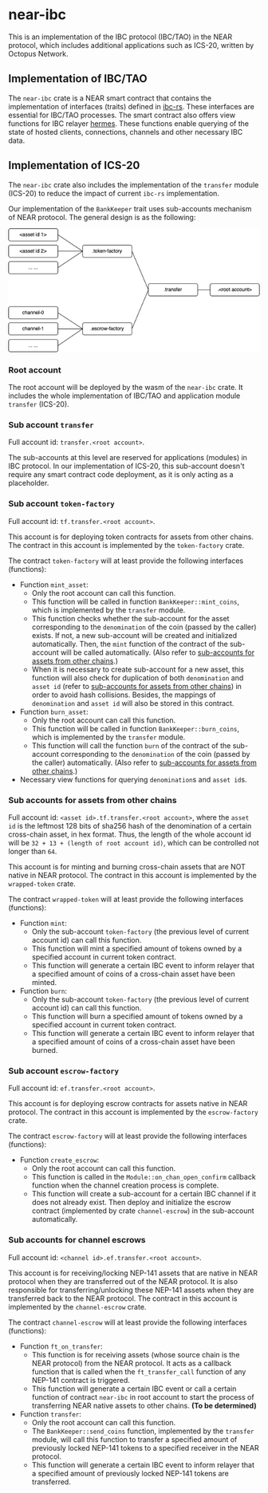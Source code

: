 # near-ibc

This is an implementation of the IBC protocol (IBC/TAO) in the NEAR protocol, which includes additional applications such as ICS-20, written by Octopus Network.

## Implementation of IBC/TAO

The `near-ibc` crate is a NEAR smart contract that contains the implementation of interfaces (traits) defined in [ibc-rs](https://github.com/cosmos/ibc-rs). These interfaces are essential for IBC/TAO processes. The smart contract also offers view functions for IBC relayer [hermes](https://github.com/informalsystems/hermes). These functions enable querying of the state of hosted clients, connections, channels and other necessary IBC data.

## Implementation of ICS-20

The `near-ibc` crate also includes the implementation of the `transfer` module (ICS-20) to reduce the impact of current `ibc-rs` implementation.

Our implementation of the `BankKeeper` trait uses sub-accounts mechanism of NEAR protocol. The general design is as the following:

![NEAR IBC accounts](/images/near-ibc-accounts.png)

### Root account

The root account will be deployed by the wasm of the `near-ibc` crate. It includes the whole implementation of IBC/TAO and application module `transfer` (ICS-20).

### Sub account `transfer`

Full account id: `transfer.<root account>`.

The sub-accounts at this level are reserved for applications (modules) in IBC protocol. In our implementation of ICS-20, this sub-account doesn't require any smart contract code deployment, as it is only acting as a placeholder.

### Sub account `token-factory`

Full account id: `tf.transfer.<root account>`.

This account is for deploying token contracts for assets from other chains. The contract in this account is implemented by the `token-factory` crate.

The contract `token-factory` will at least provide the following interfaces (functions):

* Function `mint_asset`:
  * Only the root account can call this function.
  * This function will be called in function `BankKeeper::mint_coins`, which is implemented by the `transfer` module.
  * This function checks whether the sub-account for the asset corresponding to the `denomination` of the coin (passed by the caller) exists. If not, a new sub-account will be created and initialized automatically. Then, the `mint` function of the contract of the sub-account will be called automatically. (Also refer to [sub-accounts for assets from other chains](#sub-accounts-for-assets-from-other-chains).)
  * When it is necessary to create sub-account for a new asset, this function will also check for duplication of both `denomination` and `asset id` (refer to [sub-accounts for assets from other chains](#sub-accounts-for-assets-from-other-chains)) in order to avoid hash collisions. Besides, the mappings of `denomination` and `asset id` will also be stored in this contract.
* Function `burn_asset`:
  * Only the root account can call this function.
  * This function will be called in function `BankKeeper::burn_coins`, which is implemented by the `transfer` module.
  * This function will call the function `burn` of the contract of the sub-account corresponding to the `denomination` of the coin (passed by the caller) automatically. (Also refer to [sub-accounts for assets from other chains](#sub-accounts-for-assets-from-other-chains).)
* Necessary view functions for querying `denomination`s and `asset id`s.

### Sub accounts for assets from other chains

Full account id: `<asset id>.tf.transfer.<root account>`, where the `asset id` is the leftmost 128 bits of sha256 hash of the denomination of a certain cross-chain asset, in hex format. Thus, the length of the whole account id will be `32 + 13 + (length of root account id)`, which can be controlled not longer than `64`.

This account is for minting and burning cross-chain assets that are NOT native in NEAR protocol. The contract in this account is implemented by the `wrapped-token` crate.

The contract `wrapped-token` will at least provide the following interfaces (functions):

* Function `mint`:
  * Only the sub-account `token-factory` (the previous level of current account id) can call this function.
  * This function will mint a specified amount of tokens owned by a specified account in current token contract.
  * This function will generate a certain IBC event to inform relayer that a specified amount of coins of a cross-chain asset have been minted.
* Function `burn`:
  * Only the sub-account `token-factory` (the previous level of current account id) can call this function.
  * This function will burn a specified amount of tokens owned by a specified account in current token contract.
  * This function will generate a certain IBC event to inform relayer that a specified amount of coins of a cross-chain asset have been burned.

### Sub account `escrow-factory`

Full account id: `ef.transfer.<root account>`.

This account is for deploying escrow contracts for assets native in NEAR protocol. The contract in this account is implemented by the `escrow-factory` crate.

The contract `escrow-factory` will at least provide the following interfaces (functions):

* Function `create_escrow`:
  * Only the root account can call this function.
  * This function is called in the `Module::on_chan_open_confirm` callback function when the channel creation process is complete.
  * This function will create a sub-account for a certain IBC channel if it does not already exist. Then deploy and initialize the escrow contract (implemented by crate `channel-escrow`) in the sub-account automatically.

### Sub accounts for channel escrows

Full account id: `<channel id>.ef.transfer.<root account>`.

This account is for receiving/locking NEP-141 assets that are native in NEAR protocol when they are transferred out of the NEAR protocol. It is also responsible for transferring/unlocking these NEP-141 assets when they are transferred back to the NEAR protocol. The contract in this account is implemented by the `channel-escrow` crate.

The contract `channel-escrow` will at least provide the following interfaces (functions):

* Function `ft_on_transfer`:
  * This function is for receiving assets (whose source chain is the NEAR protocol) from the NEAR protocol. It acts as a callback function that is called when the `ft_transfer_call` function of any NEP-141 contract is triggered.
  * This function will generate a certain IBC event or call a certain function of contract `near-ibc` in root account to start the process of transferring NEAR native assets to other chains. **(To be determined)**
* Function `transfer`:
  * Only the root account can call this function.
  * The `BankKeeper::send_coins` function, implemented by the `transfer` module, will call this function to transfer a specified amount of previously locked NEP-141 tokens to a specified receiver in the NEAR protocol.
  * This function will generate a certain IBC event to inform relayer that a specified amount of previously locked NEP-141 tokens are transferred.
